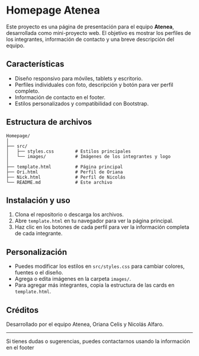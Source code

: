 # Homepage Atenea

Este proyecto es una página de presentación para el equipo **Atenea**, desarrollada como mini-proyecto web. El objetivo es mostrar los perfiles de los integrantes, información de contacto y una breve descripción del equipo.

## Características

- Diseño responsivo para móviles, tablets y escritorio.
- Perfiles individuales con foto, descripción y botón para ver perfil completo.
- Información de contacto en el footer.
- Estilos personalizados y compatibilidad con Bootstrap.

## Estructura de archivos

```
Homepage/
│
├── src/
│   ├── styles.css        # Estilos principales
│   └── images/           # Imágenes de los integrantes y logo
│
├── template.html         # Página principal
├── Ori.html              # Perfil de Oriana
├── Nick.html             # Perfil de Nicolás
└── README.md             # Este archivo
```

## Instalación y uso

1. Clona el repositorio o descarga los archivos.
2. Abre `template.html` en tu navegador para ver la página principal.
3. Haz clic en los botones de cada perfil para ver la información completa de cada integrante.

## Personalización

- Puedes modificar los estilos en `src/styles.css` para cambiar colores, fuentes o el diseño.
- Agrega o edita imágenes en la carpeta `images/`.
- Para agregar más integrantes, copia la estructura de las cards en `template.html`.

## Créditos

Desarrollado por el equipo Atenea, Oriana Celis y Nicolás Alfaro.

---

Si tienes dudas o sugerencias, puedes contactarnos usando la información en el footer
